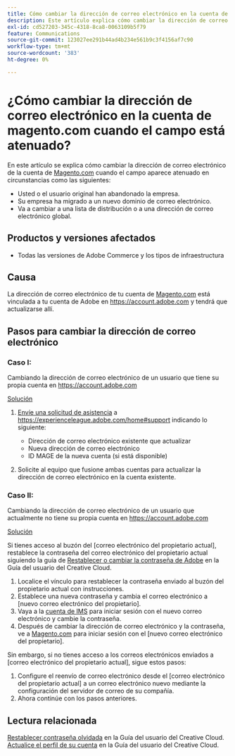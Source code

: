 ```yaml
---
title: Cómo cambiar la dirección de correo electrónico en la cuenta de magento.com cuando el campo está atenuado
description: Este artículo explica cómo cambiar la dirección de correo electrónico de la cuenta de [Magento.com](https://account.magento.com) cuando el campo aparece atenuado.
exl-id: cd527203-345c-4318-8ca8-0063109b5f79
feature: Communications
source-git-commit: 123027ee291b44ad4b234e561b9c3f4156af7c90
workflow-type: tm+mt
source-wordcount: '383'
ht-degree: 0%

---
```


# ¿Cómo cambiar la dirección de correo electrónico en la cuenta de magento.com cuando el campo está atenuado?

En este artículo se explica cómo cambiar la dirección de correo electrónico de la cuenta de [Magento.com](https://account.magento.com) cuando el campo aparece atenuado en circunstancias como las siguientes:

* Usted o el usuario original han abandonado la empresa.
* Su empresa ha migrado a un nuevo dominio de correo electrónico.
* Va a cambiar a una lista de distribución o a una dirección de correo electrónico global.

## Productos y versiones afectados

* Todas las versiones de Adobe Commerce y los tipos de infraestructura

## Causa

La dirección de correo electrónico de tu cuenta de [Magento.com](https://account.magento.com) está vinculada a tu cuenta de Adobe en <https://account.adobe.com> y tendrá que actualizarse allí.

## Pasos para cambiar la dirección de correo electrónico

### Caso I:

Cambiando la dirección de correo electrónico de un usuario que tiene su propia cuenta en <https://account.adobe.com>

<u>Solución</u>

1. [Envíe una solicitud de asistencia](https://experienceleague.adobe.com/home#support) a https://experienceleague.adobe.com/home#support indicando lo siguiente:

   * Dirección de correo electrónico existente que actualizar
   * Nueva dirección de correo electrónico
   * ID MAGE de la nueva cuenta (si está disponible)

1. Solicite al equipo que fusione ambas cuentas para actualizar la dirección de correo electrónico en la cuenta existente.

### Caso II:

Cambiando la dirección de correo electrónico de un usuario que actualmente no tiene su propia cuenta en <https://account.adobe.com>

<u>Solución</u>

Si tienes acceso al buzón del [correo electrónico del propietario actual], restablece la contraseña del correo electrónico del propietario actual siguiendo la guía de [Restablecer o cambiar la contraseña de Adobe](https://helpx.adobe.com/manage-account/using/change-or-reset-password.html) en la Guía del usuario del Creative Cloud.

1. Localice el vínculo para restablecer la contraseña enviado al buzón del propietario actual con instrucciones.
1. Establece una nueva contraseña y cambia el correo electrónico a [nuevo correo electrónico del propietario].
1. Vaya a la [cuenta de IMS](https://account.adobe.com/) para iniciar sesión con el nuevo correo electrónico y cambie la contraseña.
1. Después de cambiar la dirección de correo electrónico y la contraseña, ve a [Magento.com](https://account.magento.com) para iniciar sesión con el [nuevo correo electrónico del propietario].

Sin embargo, si no tienes acceso a los correos electrónicos enviados a [correo electrónico del propietario actual], sigue estos pasos:

1. Configure el reenvío de correo electrónico desde el [correo electrónico del propietario actual] a un correo electrónico nuevo mediante la configuración del servidor de correo de su compañía.
1. Ahora continúe con los pasos anteriores.

## Lectura relacionada

[Restablecer contraseña olvidada](https://helpx.adobe.com/manage-account/using/change-or-reset-password.html) en la Guía del usuario del Creative Cloud.
[Actualice el perfil de su cuenta](https://helpx.adobe.com/manage-account/using/edit-adobe-account-personal-profile.html) en la Guía del usuario del Creative Cloud.
